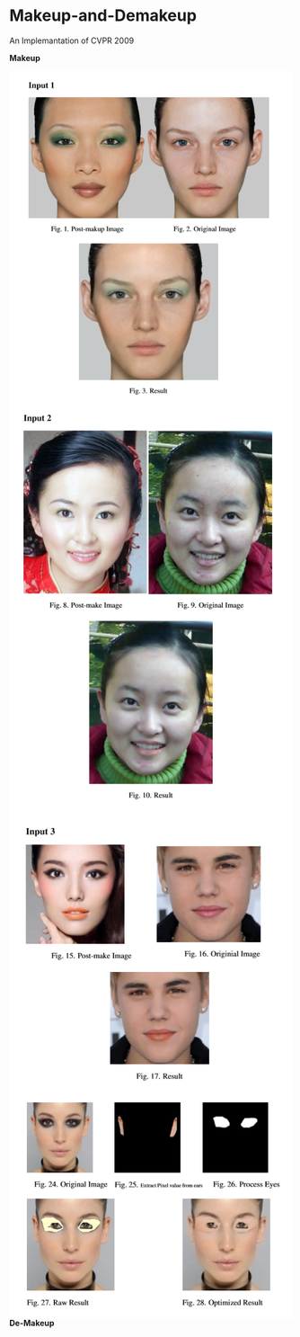 # Makeup-and-Demakeup
An Implemantation of  CVPR 2009

**Makeup**

<img src="makeup_results/input1.png" align="left" />

<img src="makeup_results/input2.png" align="left" />

<img src="makeup_results/input3.png" align="left" />

<img src="makeup_results/input4.png" align="left" />

**De-Makeup**
